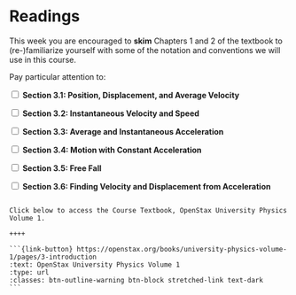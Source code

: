 # Readings

This week you are encouraged to **skim** Chapters 1 and 2 of the textbook to (re-)familiarize yourself with some of the notation and conventions we will use in this course.

Pay particular attention to:

<label><input type="checkbox" id="week03_reading1" class="box"> **Section 3.1: Position, Displacement, and Average Velocity** </input></label> 

<label><input type="checkbox" id="week03_reading2" class="box"> **Section 3.2: Instantaneous Velocity and Speed** </input></label> 

<label><input type="checkbox" id="week03_reading3" class="box"> **Section 3.3: Average and Instantaneous Acceleration** </input></label> 

<label><input type="checkbox" id="week03_reading4" class="box"> **Section 3.4: Motion with Constant Acceleration**  </input></label> 

<label><input type="checkbox" id="week03_reading5" class="box"> **Section 3.5: Free Fall**  </input></label> 

<label><input type="checkbox" id="week03_reading6" class="box"> **Section 3.6: Finding Velocity and Displacement from Acceleration**  </input></label> 

````{panels}

Click below to access the Course Textbook, OpenStax University Physics Volume 1.

++++ 

```{link-button} https://openstax.org/books/university-physics-volume-1/pages/3-introduction
:text: OpenStax University Physics Volume 1
:type: url
:classes: btn-outline-warning btn-block stretched-link text-dark
```
````